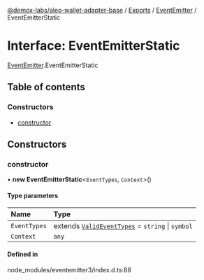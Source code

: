 [@demox-labs/aleo-wallet-adapter-base](../README.md) / [Exports](../modules.md) / [EventEmitter](../modules/EventEmitter.md) / EventEmitterStatic

# Interface: EventEmitterStatic

[EventEmitter](../modules/EventEmitter.md).EventEmitterStatic

## Table of contents

### Constructors

- [constructor](EventEmitter.EventEmitterStatic.md#constructor)

## Constructors

### constructor

• **new EventEmitterStatic**<`EventTypes`, `Context`\>()

#### Type parameters

| Name | Type |
| :------ | :------ |
| `EventTypes` | extends [`ValidEventTypes`](../modules/EventEmitter.md#valideventtypes) = `string` \| `symbol` |
| `Context` | `any` |

#### Defined in

node_modules/eventemitter3/index.d.ts:88
